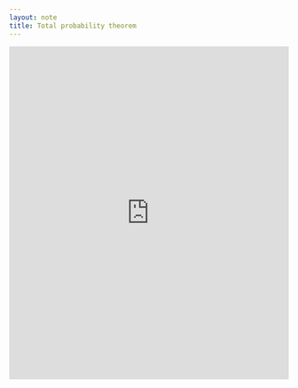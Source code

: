```yaml
---
layout: note 
title: Total probability theorem
---
```


<object data="https://kodiak.beardom.xyz/f/probability/Totalprobabilitytheorem.pdf" type="application/pdf" width="100%" height="600">
<iframe src="https://kodiak.beardom.xyz/f/Totalprobabilitytheorem.pdf" width="100%" height="600" style="border: none;">
This browser does not support PDFs. Please download the PDF to view it: 
<a href="https://kodiak.beardom.xyz/f/Totalprobabilitytheorem.pdf">Download PDF</a>
</iframe>
</object>
